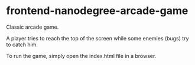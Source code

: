 # frontend-nanodegree-arcade-game

Classic arcade game.

A player tries to reach the top of the screen while some enemies (bugs) try to catch him.

To run the game, simply open the index.html file in a browser.
